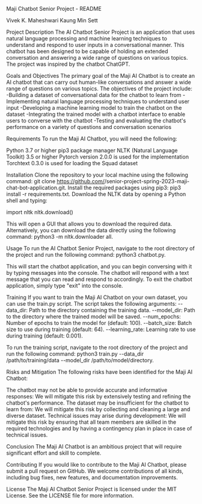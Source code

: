 Maji Chatbot Senior Project - README

Vivek K. Maheshwari
Kaung Min Sett


Project Description
The AI Chatbot Senior Project is an application that uses natural language processing and machine learning techniques to understand and respond to user inputs in a conversational manner. 
This chatbot has been designed to be capable of holding an extended conversation and answering a wide range of questions on various topics. 
The project was inspired by the chatbot ChatGPT.

Goals and Objectives
The primary goal of the Maji AI Chatbot is to create an AI chatbot that can carry out human-like conversations and answer a wide range of questions on various topics. 
The objectives of the project include:
-Building a dataset of conversational data for the chatbot to learn from
-Implementing natural language processing techniques to understand user input
-Developing a machine learning model to train the chatbot on the dataset
-Integrating the trained model with a chatbot interface to enable users to converse with the chatbot
-Testing and evaluating the chatbot's performance on a variety of questions and conversation scenarios

Requirements
To run the Maji AI Chatbot, you will need the following:

Python 3.7 or higher
pip3 package manager
NLTK (Natural Language Toolkit) 3.5 or higher
Pytorch version 2.0.0 is used for the implementation
Torchtext 0.3.0 is used for loading the Squad dataset

Installation
Clone the repository to your local machine using the following command: git clone https://github.com/<username>/senior-project-spring-2023-maji-chat-bot-application.git.
Install the required packages using pip3: pip3 install -r requirements.txt.
Download the NLTK data by opening a Python shell and typing:

import nltk
nltk.download()

This will open a GUI that allows you to download the required data. 
Alternatively, you can download the data directly using the following command: 
python3 -m nltk.downloader all.

Usage
To run the AI Chatbot Senior Project, navigate to the root directory of the project and run the following command: 
python3 chatbot.py.

This will start the chatbot application, and you can begin conversing with it by typing messages into the console. 
The chatbot will respond with a text message that you can read and respond to accordingly. 
To exit the chatbot application, simply type "exit" into the console.

Training
If you want to train the Maji AI Chatbot on your own dataset, you can use the train.py script. 
The script takes the following arguments:
--data_dir: Path to the directory containing the training data.
--model_dir: Path to the directory where the trained model will be saved.
--num_epochs: Number of epochs to train the model for (default: 100).
--batch_size: Batch size to use during training (default: 64).
--learning_rate: Learning rate to use during training (default: 0.001).

To run the training script, navigate to the root directory of the project and run the following command: 
python3 train.py --data_dir /path/to/training/data --model_dir /path/to/model/directory.

Risks and Mitigation
The following risks have been identified for the Maji AI Chatbot:

The chatbot may not be able to provide accurate and informative responses: 
We will mitigate this risk by extensively testing and refining the chatbot's performance.
The dataset may be insufficient for the chatbot to learn from: 
We will mitigate this risk by collecting and cleaning a large and diverse dataset.
Technical issues may arise during development: 
We will mitigate this risk by ensuring that all team members are skilled in the required technologies and by having a contingency plan in place in case of technical issues.

Conclusion
The Maji AI Chatbot is an ambitious project that will require significant effort and skill to complete.

Contributing
If you would like to contribute to the Maji AI Chatbot, please submit a pull request on GitHub.
We welcome contributions of all kinds, including bug fixes, new features, and documentation improvements.

License
The Maji AI Chatbot Senior Project is licensed under the MIT License. See the LICENSE file for more information.
